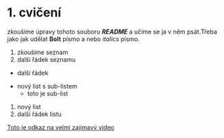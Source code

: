 # 1. cvičení
zkoušíme úpravy tohoto souboru __*README*__ a učíme se ja v něm psát.Třeba jako jak udělat __Bolt__ písmo a nebo *italics* písmo.

1. zkoušíme seznam
2. další řádek seznamu
  * další řádek

- nový list s sub-listem
  - toto je sub-list

1. nový list
  1. další řádek listu

[Toto je odkaz na velmi zajimavý video](https://www.youtube.com/watch?v=dQw4w9WgXcQ)
